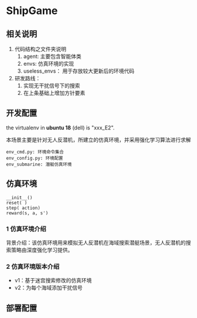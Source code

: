 # ShipGame

## 相关说明

1. 代码结构之文件夹说明
   1. agent: 主要包含智能体类
   2. envs: 仿真环境的实现
   3. useless_envs： 用于存放较大更新后的环境代码
2. 研发路线：
   1. 实现无干扰信号下的搜索
   2. 在上条基础上增加方针要素

## 开发配置

the virtualenv in **ubuntu 18** (dell)  is "xxx_E2".

本场景主要是针对无人反潜机，所建立的仿真环境，并采用强化学习算法进行求解


```commandline
env_cmd.py: 环境命令集合
env_config.py: 环境配置
env_submarine: 潜艇仿真环境
```

## 仿真环境

```ba	
__init__()
reset( )
step( action)
reward(s, a, s')
```

### 1 仿真环境介绍

背景介绍：该仿真环境用来模拟无人反潜机在海域搜索潜艇场景，无人反潜机的搜索策略由深度强化学习提供。

### 2 仿真环境版本介绍

- v1：基于迷宫搜索修改的仿真环境
- v2：为每个海域添加干扰信号



## 部署配置

